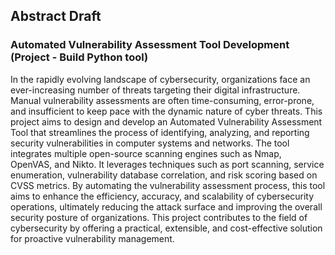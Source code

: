 ## Abstract Draft 
### Automated Vulnerability Assessment Tool Development (Project - Build Python tool) 

In the rapidly evolving landscape of cybersecurity, organizations face an ever-increasing number of threats targeting their digital infrastructure. Manual vulnerability assessments are often time-consuming, error-prone, and insufficient to keep pace with the dynamic nature of cyber threats. This project aims to design and develop an Automated Vulnerability Assessment Tool that streamlines the process of identifying, analyzing, and reporting security vulnerabilities in computer systems and networks. The tool integrates multiple open-source scanning engines such as Nmap, OpenVAS, and Nikto. It leverages techniques such as port scanning, service enumeration, vulnerability database correlation, and risk scoring based on CVSS metrics. By automating the vulnerability assessment process, this tool aims to enhance the efficiency, accuracy, and scalability of cybersecurity operations, ultimately reducing the attack surface and improving the overall security posture of organizations. This project contributes to the field of cybersecurity by offering a practical, extensible, and cost-effective solution for proactive vulnerability management.
